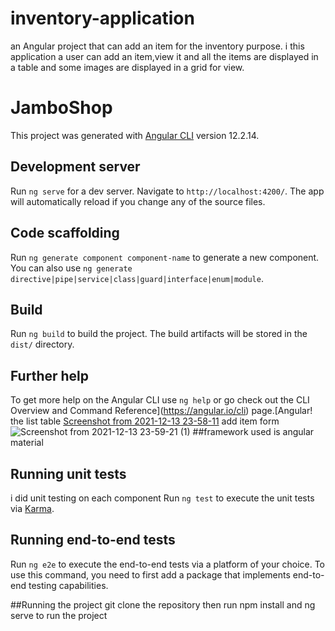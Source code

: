 # inventory-application
an Angular project that can add an item for the inventory purpose.
i this application a user can add an item,view it and all the items are displayed in a table and some images are displayed in a grid  for view.

# JamboShop

This project was generated with [Angular CLI](https://github.com/angular/angular-cli) version 12.2.14.

## Development server

Run `ng serve` for a dev server. Navigate to `http://localhost:4200/`. The app will automatically reload if you change any of the source files.

## Code scaffolding

Run `ng generate component component-name` to generate a new component. You can also use `ng generate directive|pipe|service|class|guard|interface|enum|module`.

## Build

Run `ng build` to build the project. The build artifacts will be stored in the `dist/` directory.

## Further help

To get more help on the Angular CLI use `ng help` or go check out the 
 CLI Overview and Command Reference](https://angular.io/cli) page.[Angular! the list table [Screenshot from 2021-12-13 23-58-11](https://user-images.githubusercontent.com/55691219/145888494-e756ea6d-fc22-4016-91a4-b69ec797ce6f.png)
 add item form
 ![Screenshot from 2021-12-13 23-59-21 (1)](https://user-images.githubusercontent.com/55691219/145888892-578652d8-722b-48eb-abb1-28f91966d966.png)
##framework used is angular material 

## Running unit tests
i did unit testing on each component
Run `ng test` to execute the unit tests via [Karma](https://karma-runner.github.io).

## Running end-to-end tests

Run `ng e2e` to execute the end-to-end tests via a platform of your choice. To use this command, you need to first add a package that implements end-to-end testing capabilities.

##Running the project
git clone the repository then run npm install and ng serve to run the project
